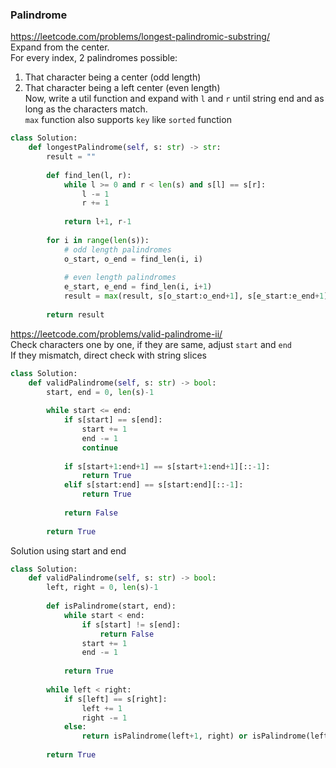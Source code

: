 ### Palindrome

https://leetcode.com/problems/longest-palindromic-substring/ <br />
Expand from the center. <br /> 
For every index, 2 palindromes possible: <br />
1. That character being a center (odd length) <br />
2. That character being a left center (even length) <br />
Now, write a util function and expand with `l` and `r` until string end and as 
long as the characters match. <br />
`max` function also supports `key` like `sorted` function
```py
class Solution:
    def longestPalindrome(self, s: str) -> str:
        result = ""
        
        def find_len(l, r):
            while l >= 0 and r < len(s) and s[l] == s[r]:
                l -= 1
                r += 1
            
            return l+1, r-1
        
        for i in range(len(s)):
            # odd length palindromes
            o_start, o_end = find_len(i, i)
            
            # even length palindromes
            e_start, e_end = find_len(i, i+1)
            result = max(result, s[o_start:o_end+1], s[e_start:e_end+1], key=lambda x: len(x))
        
        return result
```

https://leetcode.com/problems/valid-palindrome-ii/ <br />
Check characters one by one, if they are same, adjust `start` and `end` <br />
If they mismatch, direct check with string slices
```py
class Solution:
    def validPalindrome(self, s: str) -> bool:
        start, end = 0, len(s)-1
        
        while start <= end:
            if s[start] == s[end]:
                start += 1
                end -= 1
                continue
            
            if s[start+1:end+1] == s[start+1:end+1][::-1]:
                return True
            elif s[start:end] == s[start:end][::-1]:
                return True
            
            return False
        
        return True
```
Solution using start and end
```py
class Solution:
    def validPalindrome(self, s: str) -> bool:
        left, right = 0, len(s)-1
        
        def isPalindrome(start, end):
            while start < end:
                if s[start] != s[end]:
                    return False
                start += 1
                end -= 1
                
            return True
        
        while left < right:
            if s[left] == s[right]:
                left += 1
                right -= 1
            else:
                return isPalindrome(left+1, right) or isPalindrome(left, right-1)
        
        return True
```